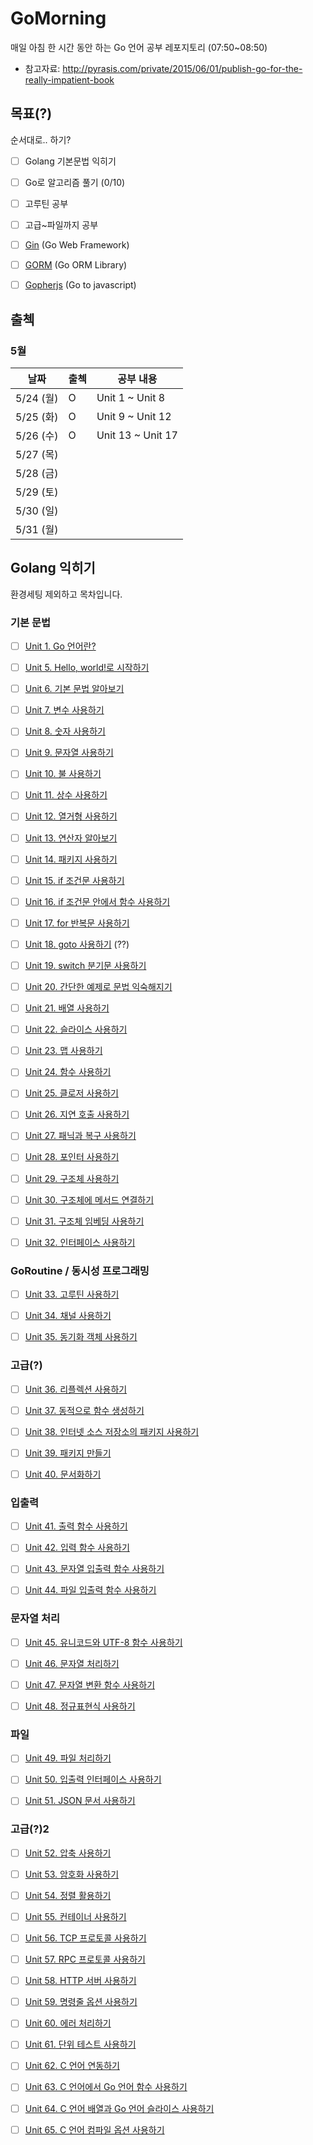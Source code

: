 # GoMorning
매일 아침 한 시간 동안 하는 Go 언어 공부 레포지토리 (07:50~08:50)

* 참고자료: http://pyrasis.com/private/2015/06/01/publish-go-for-the-really-impatient-book



## 목표(?)

순서대로.. 하기?

- [ ] Golang 기본문법 익히기
- [ ] Go로 알고리즘 풀기 (0/10)
- [ ] 고루틴 공부
- [ ] 고급~파일까지 공부
- [ ] [Gin](https://github.com/gin-gonic/gin) (Go Web Framework) 
- [ ] [GORM](https://github.com/go-gorm/gorm) (Go ORM Library)
- [ ] [Gopherjs](https://github.com/gopherjs/gopherjs) (Go to javascript)



## 출첵



### 5월

| 날짜      | 출첵 | 공부 내용         |
| --------- | ---- | ----------------- |
| 5/24 (월) | O    | Unit 1 ~ Unit 8   |
| 5/25 (화) | O    | Unit 9 ~ Unit 12  |
| 5/26 (수) | O    | Unit 13 ~ Unit 17 |
| 5/27 (목) |      |                   |
| 5/28 (금) |      |                   |
| 5/29 (토) |      |                   |
| 5/30 (일) |      |                   |
| 5/31 (월) |      |                   |







## Golang 익히기

환경세팅 제외하고 목차입니다.



### 기본 문법

- [ ] [Unit 1. Go 언어란?](http://pyrasis.com/book/GoForTheReallyImpatient/Unit01)
- [ ] [Unit 5. Hello, world!로 시작하기](http://pyrasis.com/book/GoForTheReallyImpatient/Unit05)
- [ ] [Unit 6. 기본 문법 알아보기](http://pyrasis.com/book/GoForTheReallyImpatient/Unit06)
- [ ] [Unit 7. 변수 사용하기](http://pyrasis.com/book/GoForTheReallyImpatient/Unit07)
- [ ] [Unit 8. 숫자 사용하기](http://pyrasis.com/book/GoForTheReallyImpatient/Unit08)
- [ ] [Unit 9. 문자열 사용하기](http://pyrasis.com/book/GoForTheReallyImpatient/Unit09)
- [ ] [Unit 10. 불 사용하기](http://pyrasis.com/book/GoForTheReallyImpatient/Unit10)
- [ ] [Unit 11. 상수 사용하기](http://pyrasis.com/book/GoForTheReallyImpatient/Unit11)
- [ ] [Unit 12. 열거형 사용하기](http://pyrasis.com/book/GoForTheReallyImpatient/Unit12)
- [ ] [Unit 13. 연산자 알아보기](http://pyrasis.com/book/GoForTheReallyImpatient/Unit13)
- [ ] [Unit 14. 패키지 사용하기](http://pyrasis.com/book/GoForTheReallyImpatient/Unit14)
- [ ] [Unit 15. if 조건문 사용하기](http://pyrasis.com/book/GoForTheReallyImpatient/Unit15)
- [ ] [Unit 16. if 조건문 안에서 함수 사용하기](http://pyrasis.com/book/GoForTheReallyImpatient/Unit16)
- [ ] [Unit 17. for 반복문 사용하기](http://pyrasis.com/book/GoForTheReallyImpatient/Unit17)
- [ ] [Unit 18. goto 사용하기](http://pyrasis.com/book/GoForTheReallyImpatient/Unit18) (??)
- [ ] [Unit 19. switch 분기문 사용하기](http://pyrasis.com/book/GoForTheReallyImpatient/Unit19)
- [ ] [Unit 20. 간단한 예제로 문법 익숙해지기](http://pyrasis.com/book/GoForTheReallyImpatient/Unit20)
- [ ] [Unit 21. 배열 사용하기](http://pyrasis.com/book/GoForTheReallyImpatient/Unit21)
- [ ] [Unit 22. 슬라이스 사용하기](http://pyrasis.com/book/GoForTheReallyImpatient/Unit22)
- [ ] [Unit 23. 맵 사용하기](http://pyrasis.com/book/GoForTheReallyImpatient/Unit23)
- [ ] [Unit 24. 함수 사용하기](http://pyrasis.com/book/GoForTheReallyImpatient/Unit24)
- [ ] [Unit 25. 클로저 사용하기](http://pyrasis.com/book/GoForTheReallyImpatient/Unit25)
- [ ] [Unit 26. 지연 호출 사용하기](http://pyrasis.com/book/GoForTheReallyImpatient/Unit26)
- [ ] [Unit 27. 패닉과 복구 사용하기](http://pyrasis.com/book/GoForTheReallyImpatient/Unit27)
- [ ] [Unit 28. 포인터 사용하기](http://pyrasis.com/book/GoForTheReallyImpatient/Unit28)
- [ ] [Unit 29. 구조체 사용하기](http://pyrasis.com/book/GoForTheReallyImpatient/Unit29)
- [ ] [Unit 30. 구조체에 메서드 연결하기](http://pyrasis.com/book/GoForTheReallyImpatient/Unit30)
- [ ] [Unit 31. 구조체 임베딩 사용하기](http://pyrasis.com/book/GoForTheReallyImpatient/Unit31)
- [ ] [Unit 32. 인터페이스 사용하기](http://pyrasis.com/book/GoForTheReallyImpatient/Unit32)



### GoRoutine / 동시성 프로그래밍

- [ ] [Unit 33. 고루틴 사용하기](http://pyrasis.com/book/GoForTheReallyImpatient/Unit33)
- [ ] [Unit 34. 채널 사용하기](http://pyrasis.com/book/GoForTheReallyImpatient/Unit34)
- [ ] [Unit 35. 동기화 객체 사용하기](http://pyrasis.com/book/GoForTheReallyImpatient/Unit35)



### 고급(?)

- [ ] [Unit 36. 리플렉션 사용하기](http://pyrasis.com/book/GoForTheReallyImpatient/Unit36)
- [ ] [Unit 37. 동적으로 함수 생성하기](http://pyrasis.com/book/GoForTheReallyImpatient/Unit37)
- [ ] [Unit 38. 인터넷 소스 저장소의 패키지 사용하기](http://pyrasis.com/book/GoForTheReallyImpatient/Unit38)
- [ ] [Unit 39. 패키지 만들기](http://pyrasis.com/book/GoForTheReallyImpatient/Unit39)
- [ ] [Unit 40. 문서화하기](http://pyrasis.com/book/GoForTheReallyImpatient/Unit40)



### 입출력

- [ ] [Unit 41. 출력 함수 사용하기](http://pyrasis.com/book/GoForTheReallyImpatient/Unit41)
- [ ] [Unit 42. 입력 함수 사용하기](http://pyrasis.com/book/GoForTheReallyImpatient/Unit42)
- [ ] [Unit 43. 문자열 입출력 함수 사용하기](http://pyrasis.com/book/GoForTheReallyImpatient/Unit43)
- [ ] [Unit 44. 파일 입출력 함수 사용하기](http://pyrasis.com/book/GoForTheReallyImpatient/Unit44)



### 문자열 처리

- [ ] [Unit 45. 유니코드와 UTF-8 함수 사용하기](http://pyrasis.com/book/GoForTheReallyImpatient/Unit45)
- [ ] [Unit 46. 문자열 처리하기](http://pyrasis.com/book/GoForTheReallyImpatient/Unit46)
- [ ] [Unit 47. 문자열 변환 함수 사용하기](http://pyrasis.com/book/GoForTheReallyImpatient/Unit47)
- [ ] [Unit 48. 정규표현식 사용하기](http://pyrasis.com/book/GoForTheReallyImpatient/Unit48)



### 파일

- [ ] [Unit 49. 파일 처리하기](http://pyrasis.com/book/GoForTheReallyImpatient/Unit49)
- [ ] [Unit 50. 입출력 인터페이스 사용하기](http://pyrasis.com/book/GoForTheReallyImpatient/Unit50)
- [ ] [Unit 51. JSON 문서 사용하기](http://pyrasis.com/book/GoForTheReallyImpatient/Unit51)



### 고급(?)2

- [ ] [Unit 52. 압축 사용하기](http://pyrasis.com/book/GoForTheReallyImpatient/Unit52)
- [ ] [Unit 53. 암호화 사용하기](http://pyrasis.com/book/GoForTheReallyImpatient/Unit53)
- [ ] [Unit 54. 정렬 활용하기](http://pyrasis.com/book/GoForTheReallyImpatient/Unit54)
- [ ] [Unit 55. 컨테이너 사용하기](http://pyrasis.com/book/GoForTheReallyImpatient/Unit55)
- [ ] [Unit 56. TCP 프로토콜 사용하기](http://pyrasis.com/book/GoForTheReallyImpatient/Unit56)
- [ ] [Unit 57. RPC 프로토콜 사용하기](http://pyrasis.com/book/GoForTheReallyImpatient/Unit57)
- [ ] [Unit 58. HTTP 서버 사용하기](http://pyrasis.com/book/GoForTheReallyImpatient/Unit58)
- [ ] [Unit 59. 명령줄 옵션 사용하기](http://pyrasis.com/book/GoForTheReallyImpatient/Unit59)
- [ ] [Unit 60. 에러 처리하기](http://pyrasis.com/book/GoForTheReallyImpatient/Unit60)
- [ ] [Unit 61. 단위 테스트 사용하기](http://pyrasis.com/book/GoForTheReallyImpatient/Unit61)
- [ ] [Unit 62. C 언어 연동하기](http://pyrasis.com/book/GoForTheReallyImpatient/Unit62)
- [ ] [Unit 63. C 언어에서 Go 언어 함수 사용하기](http://pyrasis.com/book/GoForTheReallyImpatient/Unit63)
- [ ] [Unit 64. C 언어 배열과 Go 언어 슬라이스 사용하기](http://pyrasis.com/book/GoForTheReallyImpatient/Unit64)
- [ ] [Unit 65. C 언어 컴파일 옵션 사용하기](http://pyrasis.com/book/GoForTheReallyImpatient/Unit65)



